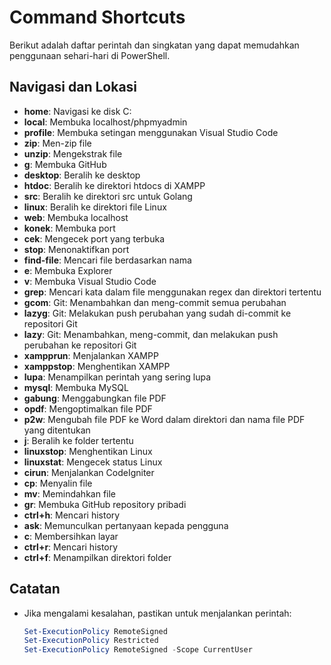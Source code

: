 # Command Shortcuts

Berikut adalah daftar perintah dan singkatan yang dapat memudahkan penggunaan sehari-hari di PowerShell.

## Navigasi dan Lokasi

- **home**: Navigasi ke disk C:
- **local**: Membuka localhost/phpmyadmin
- **profile**: Membuka setingan menggunakan Visual Studio Code
- **zip**: Men-zip file
- **unzip**: Mengekstrak file
- **g**: Membuka GitHub
- **desktop**: Beralih ke desktop
- **htdoc**: Beralih ke direktori htdocs di XAMPP
- **src**: Beralih ke direktori src untuk Golang
- **linux**: Beralih ke direktori file Linux
- **web**: Membuka localhost
- **konek**: Membuka port
- **cek**: Mengecek port yang terbuka
- **stop**: Menonaktifkan port
- **find-file**: Mencari file berdasarkan nama
- **e**: Membuka Explorer
- **v**: Membuka Visual Studio Code
- **grep**: Mencari kata dalam file menggunakan regex dan direktori tertentu
- **gcom**: Git: Menambahkan dan meng-commit semua perubahan
- **lazyg**: Git: Melakukan push perubahan yang sudah di-commit ke repositori Git
- **lazy**: Git: Menambahkan, meng-commit, dan melakukan push perubahan ke repositori Git
- **xampprun**: Menjalankan XAMPP
- **xamppstop**: Menghentikan XAMPP
- **lupa**: Menampilkan perintah yang sering lupa
- **mysql**: Membuka MySQL
- **gabung**: Menggabungkan file PDF
- **opdf**: Mengoptimalkan file PDF
- **p2w**: Mengubah file PDF ke Word dalam direktori dan nama file PDF yang ditentukan
- **j**: Beralih ke folder tertentu
- **linuxstop**: Menghentikan Linux
- **linuxstat**: Mengecek status Linux
- **cirun**: Menjalankan CodeIgniter
- **cp**: Menyalin file
- **mv**: Memindahkan file
- **gr**: Membuka GitHub repository pribadi
- **ctrl+h**: Mencari history
- **ask**: Memunculkan pertanyaan kepada pengguna
- **c**: Membersihkan layar
- **ctrl+r**: Mencari history
- **ctrl+f**: Menampilkan direktori folder

## Catatan

- Jika mengalami kesalahan, pastikan untuk menjalankan perintah:
  ```powershell
  Set-ExecutionPolicy RemoteSigned
  Set-ExecutionPolicy Restricted
  Set-ExecutionPolicy RemoteSigned -Scope CurrentUser
